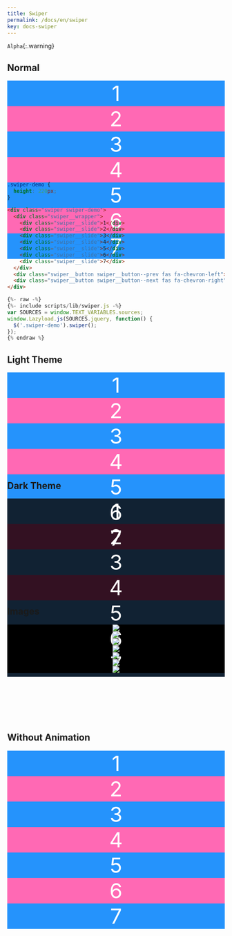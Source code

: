 ```yaml
---
title: Swiper
permalink: /docs/en/swiper
key: docs-swiper
---
```


<style>
  .swiper-demo {
    height: 220px;
  }
  .swiper-demo .swiper__slide {
    display: flex;
    align-items: center;
    justify-content: center;
    font-size: 3rem;
    color: #fff;
  }
  .swiper-demo .swiper__slide:nth-child(even) {
    background-color: #ff69b4;
  }
  .swiper-demo .swiper__slide:nth-child(odd) {
    background-color: #2593fc;
  }
  .swiper-demo--dark .swiper__slide:nth-child(even) {
    background-color: #312;
  }
  .swiper-demo--dark .swiper__slide:nth-child(odd) {
    background-color: #123;
  }
  .swiper-demo--image .swiper__slide:nth-child(n) {
    background-color: #000;
  }
</style>

`Alpha`{:.warning}

## Normal

<div class="swiper my-3 swiper-demo swiper-demo--0">
  <div class="swiper__wrapper">
    <div class="swiper__slide">1</div>
    <div class="swiper__slide">2</div>
    <div class="swiper__slide">3</div>
    <div class="swiper__slide">4</div>
    <div class="swiper__slide">5</div>
    <div class="swiper__slide">6</div>
    <div class="swiper__slide">7</div>
  </div>
  <!-- <div class="swiper__pagination"></div> -->
  <div class="swiper__button swiper__button--prev fas fa-chevron-left"></div>
  <div class="swiper__button swiper__button--next fas fa-chevron-right"></div>
  <!-- <div class="swiper-scrollbar"></div> -->
</div>

```css
.swiper-demo {
  height: 220px;
}
```

```html
<div class="swiper swiper-demo">
  <div class="swiper__wrapper">
    <div class="swiper__slide">1</div>
    <div class="swiper__slide">2</div>
    <div class="swiper__slide">3</div>
    <div class="swiper__slide">4</div>
    <div class="swiper__slide">5</div>
    <div class="swiper__slide">6</div>
    <div class="swiper__slide">7</div>
  </div>
  <div class="swiper__button swiper__button--prev fas fa-chevron-left"></div>
  <div class="swiper__button swiper__button--next fas fa-chevron-right"></div>
</div>
```

```js
{%- raw -%}
{%- include scripts/lib/swiper.js -%}
var SOURCES = window.TEXT_VARIABLES.sources;
window.Lazyload.js(SOURCES.jquery, function() {
  $('.swiper-demo').swiper();
});
{% endraw %}
```

## Light Theme

<div class="swiper swiper--light my-3 swiper-demo swiper-demo--1">
  <div class="swiper__wrapper">
    <div class="swiper__slide">1</div>
    <div class="swiper__slide">2</div>
    <div class="swiper__slide">3</div>
    <div class="swiper__slide">4</div>
    <div class="swiper__slide">5</div>
    <div class="swiper__slide">6</div>
    <div class="swiper__slide">7</div>
  </div>
  <div class="swiper__button swiper__button--prev fas fa-chevron-left"></div>
  <div class="swiper__button swiper__button--next fas fa-chevron-right"></div>
</div>

## Dark Theme

<div class="swiper swiper--dark my-3 swiper-demo swiper-demo--dark swiper-demo--2">
  <div class="swiper__wrapper">
    <div class="swiper__slide">1</div>
    <div class="swiper__slide">2</div>
    <div class="swiper__slide">3</div>
    <div class="swiper__slide">4</div>
    <div class="swiper__slide">5</div>
    <div class="swiper__slide">6</div>
    <div class="swiper__slide">7</div>
  </div>
  <div class="swiper__button swiper__button--prev fas fa-chevron-left"></div>
  <div class="swiper__button swiper__button--next fas fa-chevron-right"></div>
</div>

## Images

<div class="swiper my-3 swiper-demo swiper-demo--image swiper-demo--3">
  <div class="swiper__wrapper">
    <div class="swiper__slide"><img class="lightbox-ignore" src="https://kitian616.github.io/jekyll-TeXt-theme/docs/assets/images/cover3.jpg"/></div>
    <div class="swiper__slide"><img class="lightbox-ignore" src="https://kitian616.github.io/jekyll-TeXt-theme/docs/assets/images/cover2.jpg"/></div>
    <div class="swiper__slide"><img class="lightbox-ignore" src="https://kitian616.github.io/jekyll-TeXt-theme/docs/assets/images/cover3.jpg"/></div>
    <div class="swiper__slide"><img class="lightbox-ignore" src="https://kitian616.github.io/jekyll-TeXt-theme/docs/assets/images/cover2.jpg"/></div>
    <div class="swiper__slide"><img class="lightbox-ignore" src="https://kitian616.github.io/jekyll-TeXt-theme/docs/assets/images/cover3.jpg"/></div>
    <div class="swiper__slide"><img class="lightbox-ignore" src="https://kitian616.github.io/jekyll-TeXt-theme/docs/assets/images/cover2.jpg"/></div>
    <div class="swiper__slide"><img class="lightbox-ignore" src="https://kitian616.github.io/jekyll-TeXt-theme/docs/assets/images/cover3.jpg"/></div>
  </div>
  <div class="swiper__button swiper__button--prev fas fa-chevron-left"></div>
  <div class="swiper__button swiper__button--next fas fa-chevron-right"></div>
</div>

## Without Animation

<div class="swiper my-3 swiper-demo swiper-demo--4">
  <div class="swiper__wrapper">
    <div class="swiper__slide">1</div>
    <div class="swiper__slide">2</div>
    <div class="swiper__slide">3</div>
    <div class="swiper__slide">4</div>
    <div class="swiper__slide">5</div>
    <div class="swiper__slide">6</div>
    <div class="swiper__slide">7</div>
  </div>
  <div class="swiper__button swiper__button--prev fas fa-chevron-left"></div>
  <div class="swiper__button swiper__button--next fas fa-chevron-right"></div>
</div>

<script>
  {%- include scripts/lib/swiper.js -%}
  var SOURCES = window.TEXT_VARIABLES.sources;
  window.Lazyload.js(SOURCES.jquery, function() {
    $('.swiper-demo--0').swiper();
    $('.swiper-demo--1').swiper();
    $('.swiper-demo--2').swiper();
    $('.swiper-demo--3').swiper();
    $('.swiper-demo--4').swiper({ animation: false });
  });
</script>
